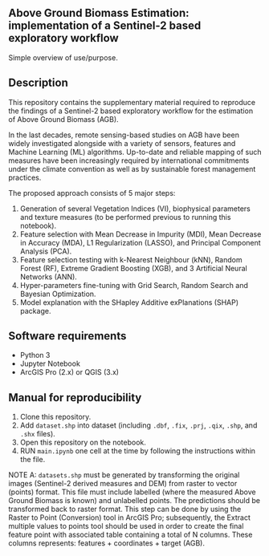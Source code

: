 
## Above Ground Biomass Estimation: implementation of a Sentinel-2 based exploratory workflow

Simple overview of use/purpose.

## Description
This repository contains the supplementary material required to reproduce the findings of a Sentinel-2 based exploratory workflow for the estimation of Above
Ground Biomass (AGB). 

In the last decades, remote sensing-based studies on AGB have been widely investigated alongside with a variety of sensors, features and Machine Learning (ML) algorithms. Up-to-date and reliable mapping of such measures have been increasingly required by international commitments under the climate convention as well as by sustainable forest management practices. 

The proposed approach consists of 5 major steps: 
1. Generation of several Vegetation Indices (VI), biophysical parameters and texture measures (to be performed previous to running this notebook).
2. Feature selection with Mean Decrease in Impurity (MDI), Mean Decrease in Accuracy (MDA), L1 Regularization (LASSO), and Principal Component Analysis (PCA).
3. Feature selection testing with k-Nearest Neighbour (kNN), Random Forest (RF), Extreme Gradient Boosting (XGB), and 3 Artificial Neural Networks (ANN).
4. Hyper-parameters fine-tuning with Grid Search, Random Search and Bayesian Optimization. 
5. Model explanation with the SHapley Additive exPlanations (SHAP) package.

## Software requirements
- Python 3
- Jupyter Notebook
- ArcGIS Pro (2.x) or QGIS (3.x)

## Manual for reproducibility
1. Clone this repository.
2. Add `dataset.shp` into dataset (including `.dbf`, `.fix`, `.prj`, `.qix`, `.shp`, and `.shx` files).
3. Open this repository on the notebook.
4. RUN `main.ipynb` one cell at the time by following the instructions within the file.

NOTE A: `datasets.shp` must be generated by transforming the original images (Sentinel-2 derived measures and DEM) from raster to vector (points) format. This file must include labelled (where the measured Above Ground Biomass is known) and unlabelled points. The predictions should be transformed back to raster format. This step can be done by  using the Raster to Point (Conversion) tool in ArcGIS Pro; subsequently, the Extract multiple values to points tool should be used in order to create the final feature point with associated table containing a total of N columns. These columns represents: features + coordinates + target (AGB).
